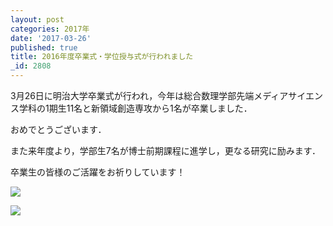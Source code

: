 ```yaml
---
layout: post
categories: 2017年
date: '2017-03-26'
published: true
title: 2016年度卒業式・学位授与式が行われました
_id: 2808
---
```

3月26日に明治大学卒業式が行われ，今年は総合数理学部先端メディアサイエンス学科の1期生11名と新領域創造専攻から1名が卒業しました．

おめでとうございます．

また来年度より，学部生7名が博士前期課程に進学し，更なる研究に励みます．

卒業生の皆様のご活躍をお祈りしています！

![](https://lh3.googleusercontent.com/-EG735juMQLlIE9-mnzcWqArpY-anMGGv5SQyAPCzOGqJYzWR3H-oX4okQntiIVsnFGBj4ukPZT0aH6EjKJOSb-eSxYOtEuKncss6u3JkCUeDtVNCYWc63JU5kzIqUD9dUirkbKYeNH305qvT1h4j3IvX5qQ-GUlEHSXc4r60jnOYKmhGuxdQ1RKUBtMDPrrFo7kPPDjHCVhqN3uEcCd5nyTGVX8KDUkCSrsrOGp6yR1btfJdm3Gsa6GE7zPrq3t7oZxhy0lAjvYi8BCv6E4rq_kgPJRwja2py4FT3Hn125Q9TSmyDiw0CWHkB2Kg5UVYFt8StgQAC7WTeC36_nlL2CLKD07yJtibdrv5oZN7Wx9-p-268OV1XZUaENM8ZXsc9KsQLbjgMcRrvQQzmpzmSSKgVRQ250jfu76AdhdcCRRLYF2-dX4uVb_lRd39BTXW5cWfKSEdWKCX2jdd3SMB-afVybTq8ljnUHDzvyJqNL2-MLdeg-Igpfl2SANVuehSo-rw2zyUBLVhGGuFkJoxIHXSQ1bURR7h-85z1vmAX0zJr0iP8ZfhRp3oWeHIaNRoKho4BHF8mSGgaSm9be0uqvkpzrKCNPEZKwBDxttP5iLGIxx158nxn6SmOeeTJSL1iqpPsggCQpdHIlgWBj2eriOCbIdmZJufTDov_UHOA=w500)

![](https://lh3.googleusercontent.com/s6weFJsUOXFa580eKFkkOWkQOYQ0_NkgMsbXQVnYOhiWmeZIg6RDY_KKSHT_ZlnPni-1kUSt30ry0s8e1m6rTYCe3WrE9xp_NTvFjdG3XR3W5lRLOLg32GfdaAl4dZ5oZ1hceTApyPxjx9P2XmsROAoOF-wXstIBS0dFB80BFC-ThcZsOtjzLJrCD7xTiAB8V72RJnIHcZIAwlOi1jD2Ro6Y578vuJFORwm-3YfjiuTtmcMjaTKeGw_OpaqG5V-244hinC824gZdu6SU4IAAGpQ1PBShKe1pZ3Byi7Q0OS3X1vkzFVBte2CgEmdoal2646hC0fv-mgheP0I2d8dqyxgMc3qfpLWz8hK7XQ0bXwDCFBxEjVK0YfpmJCOdDRhHjjTKnKkbEyxMAlgVjZA3EFypF1Y5Su_2MeA7iy0i4R8swCSA-csGMV2TAnz3f27Y1pnJaY3gs_M7CJJycFjw0c1CwvlHDElovvzYAUNMNRf3LY9Juzn1bIksK_xy2sOFNvr0sPK9GwCk9ZNV36igyaT3_IPHprQd1Y0WNt-kpD910_gT2NxdhB6A67sG5xE8AgYxx1incPS8z5qo_EeG0EhxzUF5vI2wXTeap5JwzK4i9MuBVMar7uaGTUrOj_PX56mmYW3tJq-TqHgDfGASXBNO7tFXXH232xYwXNo8Kw=w500)
